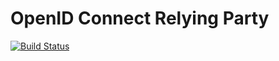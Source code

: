 OpenID Connect Relying Party
============================

[![Build Status](https://secure.travis-ci.org/GJWT/nodeOIDCRP?branch=master)](http://travis-ci.org/GJWT/nodeOIDCRP)
